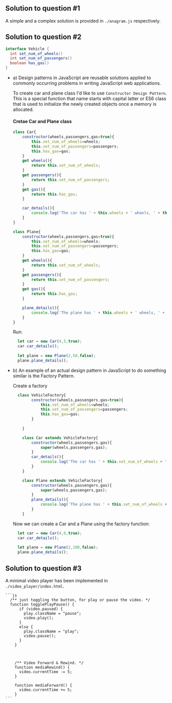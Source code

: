 ## Solution to question #1

A simple and a complex solution is provided in `./anagram.js` respectively.

## Solution to question #2

```java
interface Vehicle {
  int set_num_of_wheels()
  int set_num_of_passengers()
  boolean has_gas()
}
```


  - a) Design patterns in JavaScript are reusable solutions applied to commonly occurring problems in writing JavaScript web applications.

    To create car and plane class I'd like to use `Constructor Design Pattern`. This is a special function that name starts with capital latter or ES6 class that is used to initialize the newly created objects once a memory is allocated.

    #### Cretae Car and Plane class
	
	```js
	class Car{  
		constructor(wheels,passengers,gas=true){
			this.set_num_of_wheels=wheels;
			this.set_num_of_passengers=passengers;
			this.has_gas=gas;
		}
		get wheels(){
			return this.set_num_of_wheels;
		}
		get passengers(){
			return this.set_num_of_passengers;
		}
		get gas(){
			return this.has_gas;
		}

		car_details(){
			console.log('The car has ' + this.wheels + ' wheels, ' + this.passengers + ' passengers and the car has gas ' + this.gas); 
		}
	}

	class Plane{
		constructor(wheels,passengers,gas=true){
			this.set_num_of_wheels=wheels;
			this.set_num_of_passengers=passengers;
			this.has_gas=gas;
		}
		get wheels(){
			return this.set_num_of_wheels;
		}
		get passengers(){
			return this.set_num_of_passengers;
		}
		get gas(){
			return this.has_gas;
		}

		plane_details(){
			console.log('The plane has ' + this.wheels + ' wheels, ' + this.passengers + ' passengers and the plane has gas ' + this.gas); 
		}
	}
    ```
	
	Run:

    ```js
      let car = new Car(4,5,true);
      car.car_details();
	  
	  let plane = new Plane(2,50,false);
      plane.plane_details();
    ```
	
	
  - b) An example of an actual design pattern in JavaScript to do something similar is the Factory Pattern.


    Create a factory

    ```js
      class VehicleFactory{
			constructor(wheels,passengers,gas=true){
				this.set_num_of_wheels=wheels;
				this.set_num_of_passengers=passengers;
				this.has_gas=gas;
			}
			
		}

		class Car extends VehicleFactory{
			constructor(wheels,passengers,gas){
				super(wheels,passengers,gas);
			}
			car_details(){
				console.log('The car has ' + this.set_num_of_wheels + ' wheels, ' + this.set_num_of_passengers + ' passengers and the car has gas ' + this.has_gas); 
			}
		}

		class Plane extends VehicleFactory{
			constructor(wheels,passengers,gas){
				super(wheels,passengers,gas);
			}
			plane_details(){
				console.log('The plane has ' + this.set_num_of_wheels + ' wheels, ' + this.set_num_of_passengers + ' passengers and the plane has gas ' + this.has_gas); 
			}
		}
    ```


    Now we can create a Car and a Plane using the factory function:

    ```js
      let car = new Car(4,6,true);
      car.car_details();
	  
	  let plane = new Plane(2,100,false);
      plane.plane_details();
    ```

## Solution to question #3

A minimal video player has been implemented in `./video_player/index.html`.

    ```js
	  /** just toggling the button, for play or pause the video. */
      function togglePlayPause() {
		  if (video.paused) {
			play.className = "pause";
			video.play();
		  }
		  else {
			play.className = "play";
			video.pause();
		  }
		}
		
		
		
		/** Video Forward & Rewind. */
		function mediaRewind() {
		  video.currentTime -= 5;
		}
		
		function mediaForward() {
		  video.currentTime += 5;
		}
    ```
